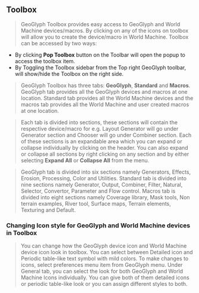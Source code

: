 ## Toolbox
> GeoGlyph Toolbox provides easy access to GeoGlyph and World Machine devices/macros. By clicking on any of the icons on toolbox will allow you to create the device/macro in World Machine. Toolbox can be accessed by two ways:
- By clicking **Pop Toolbox** button on the Toolbar will open the popup to access the toolbox item.
- By Toggling the Toolbox sidebar from the Top right GeoGlyph toolbar, will show/hide the Toolbox on the right side.

> GeoGlyph Toolbox has three tabs: **GeoGlyph**, **Standard** and **Macros**. GeoGlyph tab provides all the GeoGlyph devices and macros at one location. Standard tab provides all the World Machine devices and the macros tab provides all the World Machine and user created macros at one location.

> Each tab is divided into sections, these sections will contain the respective device/macro for e.g. Layout Generator will go under Generator section and Chooser will go under Combiner section. Each of these sections is an expandable area which you can expand or collapse individually by clicking on the header. You can also expand or collapse all sections by right clicking on any section and by either selecting **Expand All** or **Collapse All** from the menu.

> GeoGlyph tab is divided into six sections namely Generators, Effects, Erosion, Processing, Color and Utilities.
Standard tab is divided into nine sections namely Generator, Output, Combiner, Filter, Natural, Selector, Convertor, Parameter and Flow control.
Macros tab is divided into eight sections namely Coverage library, Mask tools, Non terrain examples, River tool, Surface maps, Terrain elements, Texturing and Default.

### Changing Icon style for GeoGlyph and World Machine devices in Toolbox
> You can change how the GeoGlyph device icon and World Machine device icon look in toolbox. You can select between Detailed icon and Periodic table-like text symbol with mild colors. To make changes to icons, select preferences menu item  from GeoGlyph menu. Under General tab, you can select the look for both GeoGlyph and World Machine Icons individually. You can give both of them detailed icons or periodic table-like look or you can assign different styles to both.
